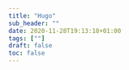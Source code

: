 ```yaml
---
title: "Hugo"
sub_header: ""
date: 2020-11-28T19:13:18+01:00
tags: [""]
draft: false
toc: false
---
```

